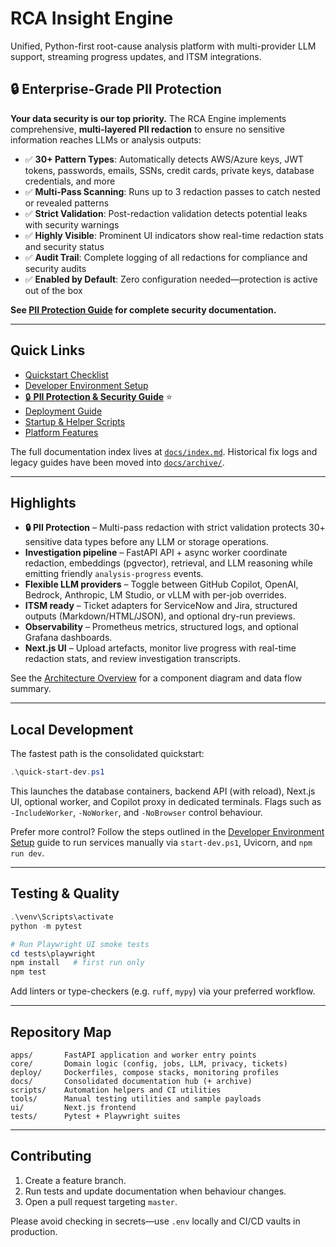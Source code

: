 # RCA Insight Engine

Unified, Python-first root-cause analysis platform with multi-provider LLM support, streaming progress updates, and ITSM integrations.

## 🔒 Enterprise-Grade PII Protection

**Your data security is our top priority.** The RCA Engine implements comprehensive, **multi-layered PII redaction** to ensure no sensitive information reaches LLMs or analysis outputs:

- ✅ **30+ Pattern Types**: Automatically detects AWS/Azure keys, JWT tokens, passwords, emails, SSNs, credit cards, private keys, database credentials, and more
- ✅ **Multi-Pass Scanning**: Runs up to 3 redaction passes to catch nested or revealed patterns
- ✅ **Strict Validation**: Post-redaction validation detects potential leaks with security warnings
- ✅ **Highly Visible**: Prominent UI indicators show real-time redaction stats and security status
- ✅ **Audit Trail**: Complete logging of all redactions for compliance and security audits
- ✅ **Enabled by Default**: Zero configuration needed—protection is active out of the box

**See [PII Protection Guide](docs/PII_PROTECTION_GUIDE.md) for complete security documentation.**

---

## Quick Links

- [Quickstart Checklist](docs/getting-started/quickstart.md)
- [Developer Environment Setup](docs/getting-started/dev-setup.md)
- [🔒 **PII Protection & Security Guide**](docs/PII_PROTECTION_GUIDE.md) ⭐
- [Deployment Guide](docs/deployment/deployment-guide.md)
- [Startup & Helper Scripts](docs/operations/startup-scripts.md)
- [Platform Features](docs/reference/features.md)

The full documentation index lives at [`docs/index.md`](docs/index.md). Historical fix logs and legacy guides have been moved into [`docs/archive/`](docs/archive/README.md).

---

## Highlights

- **🔒 PII Protection** – Multi-pass redaction with strict validation protects 30+ sensitive data types before any LLM or storage operations.
- **Investigation pipeline** – FastAPI API + async worker coordinate redaction, embeddings (pgvector), retrieval, and LLM reasoning while emitting friendly `analysis-progress` events.
- **Flexible LLM providers** – Toggle between GitHub Copilot, OpenAI, Bedrock, Anthropic, LM Studio, or vLLM with per-job overrides.
- **ITSM ready** – Ticket adapters for ServiceNow and Jira, structured outputs (Markdown/HTML/JSON), and optional dry-run previews.
- **Observability** – Prometheus metrics, structured logs, and optional Grafana dashboards.
- **Next.js UI** – Upload artefacts, monitor live progress with real-time redaction stats, and review investigation transcripts.

See the [Architecture Overview](docs/reference/architecture.md) for a component diagram and data flow summary.

---

## Local Development

The fastest path is the consolidated quickstart:

```powershell
.\quick-start-dev.ps1
```

This launches the database containers, backend API (with reload), Next.js UI, optional worker, and Copilot proxy in dedicated terminals. Flags such as `-IncludeWorker`, `-NoWorker`, and `-NoBrowser` control behaviour.

Prefer more control? Follow the steps outlined in the [Developer Environment Setup](docs/getting-started/dev-setup.md) guide to run services manually via `start-dev.ps1`, Uvicorn, and `npm run dev`.

---

## Testing & Quality

```powershell
.\venv\Scripts\activate
python -m pytest

# Run Playwright UI smoke tests
cd tests\playwright
npm install   # first run only
npm test
```

Add linters or type-checkers (e.g. `ruff`, `mypy`) via your preferred workflow.

---

## Repository Map

```
apps/       FastAPI application and worker entry points
core/       Domain logic (config, jobs, LLM, privacy, tickets)
deploy/     Dockerfiles, compose stacks, monitoring profiles
docs/       Consolidated documentation hub (+ archive)
scripts/    Automation helpers and CI utilities
tools/      Manual testing utilities and sample payloads
ui/         Next.js frontend
tests/      Pytest + Playwright suites
```

---

## Contributing

1. Create a feature branch.
2. Run tests and update documentation when behaviour changes.
3. Open a pull request targeting `master`.

Please avoid checking in secrets—use `.env` locally and CI/CD vaults in production.
